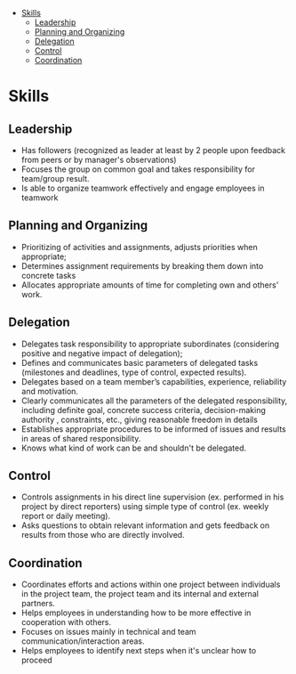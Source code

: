 <!-- TOC -->
* [Skills](#skills)
  * [Leadership](#leadership)
  * [Planning and Organizing](#planning-and-organizing)
  * [Delegation](#delegation)
  * [Control](#control)
  * [Coordination](#coordination)
<!-- TOC -->

# Skills

## Leadership

* Has followers (recognized as leader at least by 2 people upon feedback from peers or by manager's observations)
* Focuses the group on common goal and takes responsibility for team/group result.
* Is able to organize teamwork effectively and engage employees in teamwork

## Planning and Organizing

* Prioritizing of activities and assignments, adjusts priorities when appropriate;
* Determines assignment requirements by breaking them down into concrete tasks
* Allocates appropriate amounts of time for completing own and others' work.

## Delegation

* Delegates task responsibility to appropriate subordinates (considering positive and negative impact of delegation);
* Defines and communicates basic parameters of delegated tasks (milestones and deadlines, type of control, expected
  results).
* Delegates based on a team member’s capabilities, experience, reliability and motivation.
* Clearly communicates all the parameters of the delegated responsibility, including definite goal, concrete success
  criteria, decision-making authority , constraints, etc., giving reasonable freedom in details
* Establishes appropriate procedures to be informed of issues and results in areas of shared responsibility.
* Knows what kind of work can be and shouldn't be delegated.

## Control

* Controls assignments in his direct line supervision (ex. performed in his project by direct reporters) using simple
  type of control (ex. weekly report or daily meeting).
* Asks questions to obtain relevant information and gets feedback on results from those who are directly involved.

## Coordination

* Coordinates efforts and actions within one project between individuals in the project team, the project team and its
  internal and external partners.
* Helps employees in understanding how to be more effective in cooperation with others.
* Focuses on issues mainly in technical and team communication/interaction areas.
* Helps employees to identify next steps when it's unclear how to proceed
